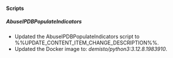 
#### Scripts

##### AbuseIPDBPopulateIndicators

- Updated the AbuseIPDBPopulateIndicators script to %%UPDATE_CONTENT_ITEM_CHANGE_DESCRIPTION%%.
- Updated the Docker image to: *demisto/python3:3.12.8.1983910*.

